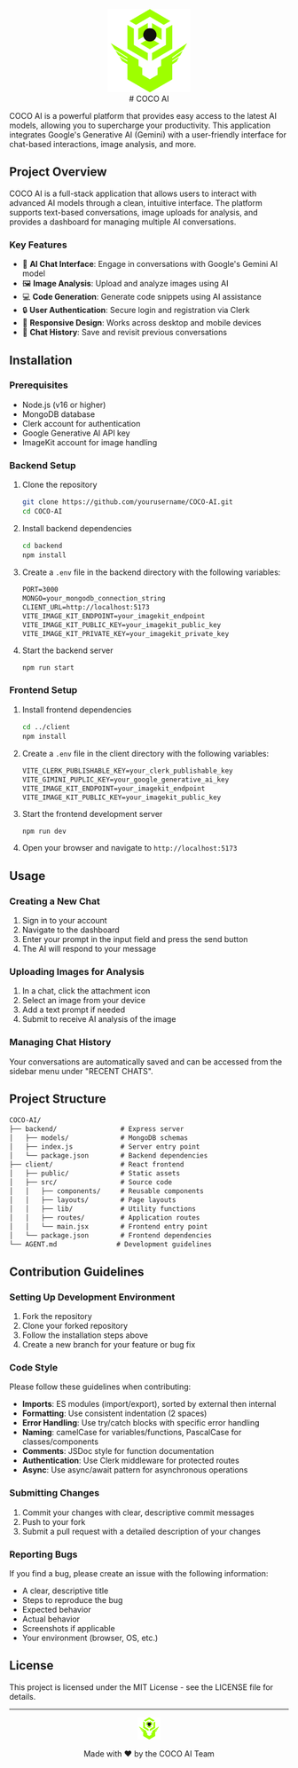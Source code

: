 <div align="center"><img src=".\client\public\favicon.png" alt="COCO AI Logo" width="150" height="150"/></div>


<div align="center"># COCO AI</div>

COCO AI is a powerful platform that provides easy access to the latest AI models, allowing you to supercharge your productivity. This application integrates Google's Generative AI (Gemini) with a user-friendly interface for chat-based interactions, image analysis, and more.

## Project Overview

COCO AI is a full-stack application that allows users to interact with advanced AI models through a clean, intuitive interface. The platform supports text-based conversations, image uploads for analysis, and provides a dashboard for managing multiple AI conversations.

### Key Features

- 🤖 **AI Chat Interface**: Engage in conversations with Google's Gemini AI model
- 🖼️ **Image Analysis**: Upload and analyze images using AI
- 💻 **Code Generation**: Generate code snippets using AI assistance
- 🔒 **User Authentication**: Secure login and registration via Clerk
- 📱 **Responsive Design**: Works across desktop and mobile devices
- 💾 **Chat History**: Save and revisit previous conversations

## Installation

### Prerequisites

- Node.js (v16 or higher)
- MongoDB database
- Clerk account for authentication
- Google Generative AI API key
- ImageKit account for image handling

### Backend Setup

1. Clone the repository
   ```bash
   git clone https://github.com/yourusername/COCO-AI.git
   cd COCO-AI
   ```

2. Install backend dependencies
   ```bash
   cd backend
   npm install
   ```

3. Create a `.env` file in the backend directory with the following variables:
   ```
   PORT=3000
   MONGO=your_mongodb_connection_string
   CLIENT_URL=http://localhost:5173
   VITE_IMAGE_KIT_ENDPOINT=your_imagekit_endpoint
   VITE_IMAGE_KIT_PUBLIC_KEY=your_imagekit_public_key
   VITE_IMAGE_KIT_PRIVATE_KEY=your_imagekit_private_key
   ```

4. Start the backend server
   ```bash
   npm run start
   ```

### Frontend Setup

1. Install frontend dependencies
   ```bash
   cd ../client
   npm install
   ```

2. Create a `.env` file in the client directory with the following variables:
   ```
   VITE_CLERK_PUBLISHABLE_KEY=your_clerk_publishable_key
   VITE_GIMINI_PUPLIC_KEY=your_google_generative_ai_key
   VITE_IMAGE_KIT_ENDPOINT=your_imagekit_endpoint
   VITE_IMAGE_KIT_PUBLIC_KEY=your_imagekit_public_key
   ```

3. Start the frontend development server
   ```bash
   npm run dev
   ```

4. Open your browser and navigate to `http://localhost:5173`

## Usage

### Creating a New Chat

1. Sign in to your account
2. Navigate to the dashboard
3. Enter your prompt in the input field and press the send button
4. The AI will respond to your message

### Uploading Images for Analysis

1. In a chat, click the attachment icon
2. Select an image from your device
3. Add a text prompt if needed
4. Submit to receive AI analysis of the image

### Managing Chat History

Your conversations are automatically saved and can be accessed from the sidebar menu under "RECENT CHATS".

## Project Structure

```
COCO-AI/
├── backend/                # Express server
│   ├── models/             # MongoDB schemas
│   ├── index.js            # Server entry point
│   └── package.json        # Backend dependencies
├── client/                 # React frontend
│   ├── public/             # Static assets
│   ├── src/                # Source code
│   │   ├── components/     # Reusable components
│   │   ├── layouts/        # Page layouts
│   │   ├── lib/            # Utility functions
│   │   ├── routes/         # Application routes
│   │   └── main.jsx        # Frontend entry point
│   └── package.json        # Frontend dependencies
└── AGENT.md               # Development guidelines
```

## Contribution Guidelines

### Setting Up Development Environment

1. Fork the repository
2. Clone your forked repository
3. Follow the installation steps above
4. Create a new branch for your feature or bug fix

### Code Style

Please follow these guidelines when contributing:

- **Imports**: ES modules (import/export), sorted by external then internal
- **Formatting**: Use consistent indentation (2 spaces)
- **Error Handling**: Use try/catch blocks with specific error handling
- **Naming**: camelCase for variables/functions, PascalCase for classes/components
- **Comments**: JSDoc style for function documentation
- **Authentication**: Use Clerk middleware for protected routes
- **Async**: Use async/await pattern for asynchronous operations

### Submitting Changes

1. Commit your changes with clear, descriptive commit messages
2. Push to your fork
3. Submit a pull request with a detailed description of your changes

### Reporting Bugs

If you find a bug, please create an issue with the following information:

- A clear, descriptive title
- Steps to reproduce the bug
- Expected behavior
- Actual behavior
- Screenshots if applicable
- Your environment (browser, OS, etc.)

## License

This project is licensed under the MIT License - see the LICENSE file for details.

---

<div align="center">
  <img src=".\client\public\favicon.png" alt="COCO AI Logo" width="40" height="40" />
  <p>Made with ❤️ by the COCO AI Team</p>
</div>
